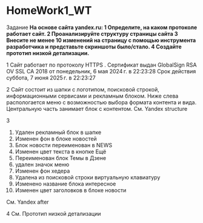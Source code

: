 # HomeWork1_WT

Задание
**На основе сайта yandex.ru:
1 Определите, на каком протоколе работает сайт.
2 Проанализируйте структуру страницы сайта
3 Внесите не менее 10 изменений на страницу с помощью инструмента разработчика и представьте скриншоты было/стало.
4 Создайте прототип низкой детализации.**

1 Сайт работает по протоколу HTTPS . Сертификат выдан GlobalSign RSA OV SSL CA 2018 от понедельник, 6 мая 2024 г. в 22:23:28
Срок действия	суббота, 7 июня 2025 г. в 22:23:27

2 Сайт состоит из шапки с логотипом, поисковой строкой, информационными сервисами и рекламным блоком.
Ниже слева распологается меню с возможностью выбора формата контента и вида.
Центральную часть занимает блок с контентом.
См. Yandex structure

3 
1. Удален рекламный блок в шапке
2. Изменен фон в блоке новостей
3. Блок новости переименован в NEWS
4. Изменен цвет текста в кнопке Ещё
5. Переименован блок Темы в Дзене
6. удален значок меню
7. Изменен фон хедера
8. Удалена из поисковой строки виртуальную клавиатуру
9. Изменено название блока интересное
10. Изменен цвет заголовков в блоке новости
 
 См. Yandex after

4 См. Прототип низкой детализации
